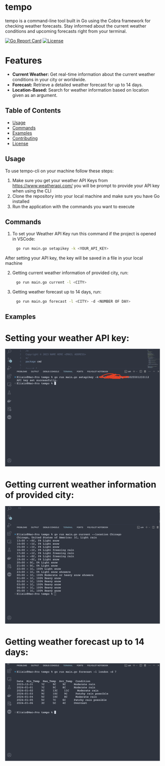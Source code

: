 # tempo
tempo is a command-line tool built in Go using the Cobra framework for checking weather forecasts. Stay informed about the current weather conditions and upcoming forecasts right from your terminal.

[![Go Report Card](https://goreportcard.com/badge/github.com/yourusername/your-repo)](https://goreportcard.com/report/github.com/yourusername/your-repo)
[![License](https://img.shields.io/badge/license-MIT-blue.svg)](https://opensource.org/licenses/MIT)

# Features
- **Current Weather:** Get real-time information about the current weather conditions in your city or worldwide.
- **Forecast:** Retrieve a detailed weather forecast for up to 14 days.
- **Location-Based:** Search for weather information based on location given as an argument.

## Table of Contents

- [Usage](#usage)
- [Commands](#commands)
- [Examples](#examples)
- [Contributing](#contributing)
- [License](#license)

## Usage

To use tempo-cli on your machine follow these steps:
1. Make sure you get your weather API Keys from https://www.weatherapi.com/ you will be prompt to provide your API key when using the CLI 
2. Clone the repository into your local machine and make sure you have Go installed
3. Run the application with the commands you want to execute

## Commands

1. To set your Weather API Key run this command if the project is opened in VSCode:
```bash
     go run main.go setapikey -k <YOUR_API_KEY>
```
After setting your API key, the key will be saved in a file in your local machine

2. Getting current weather information of provided city, run:
```bash
     go run main.go current -l <CITY>
```
3. Getting weather forecast up to 14 days, run:
```bash
     go run main.go forecast -l <CITY> -d <NUMBER OF DAY>
```

## Examples
# Setting your weather API key: 

![Alt Text](https://github.com/Ezzy77/tempo/blob/main/images/settingapikey.png)


# Getting current weather information of provided city: 

![Alt Text](https://github.com/Ezzy77/tempo/blob/main/images/current.png)

# Getting weather forecast up to 14 days: 

![Alt Text](https://github.com/Ezzy77/tempo/blob/main/images/forecast.png)
